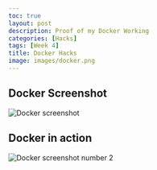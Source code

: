 ```yaml
---
toc: true
layout: post
description: Proof of my Docker Working
categories: [Hacks]
tags: [Week 4]
title: Docker Hacks
image: images/docker.png
---
```


## Docker Screenshot
![]({{site.baseurl}}/images/dockerscreenie.png "Docker screenshot")

## Docker in action
![]({{site.baseurl}}/images/docker2.png "Docker screenshot number 2")

